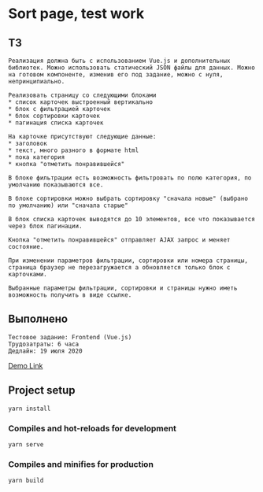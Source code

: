 # Sort page, test work

## ТЗ
```
Реализация должна быть с использованием Vue.js и дополнительных библиотек. Можно использовать статический JSON файлы для данных. Можно на готовом компоненте, изменив его под задание, можно с нуля, непринципиально.

Реализовать страницу со следующими блоками
* список карточек выстроенный вертикально
* блок с фильтрацией карточек
* блок сортировки карточек
* пагинация списка карточек

На карточке присутствуют следующие данные:
* заголовок
* текст, много разного в формате html
* пока категория
* кнопка "отметить понравившейся"

В блоке фильтрации есть возможность фильтровать по полю категория, по умолчанию показываются все.

В блоке сортировки можно выбрать сортировку "сначала новые" (выбрано по умолчанию) или "сначала старые"

В блок списка карточек выводятся до 10 элементов, все что показывается через блок пагинации.

Кнопка "отметить понравившейся" отправляет AJAX запрос и меняет состояние.

При изменении параметров фильтрации, сортировки или номера страницы, страница браузер не перезагружается а обновляется только блок с карточками.

Выбранные параметры фильтрации, сортировки и страницы нужно иметь возможность получить в виде ссылке.

```

## Выполнено
```
Тестовое задание: Frontend (Vue.js)
Трудозатраты: 6 часа
Дедлайн: 19 июля 2020
```
[Demo Link](http://testwork.khamdamov.ru/)

## Project setup
```
yarn install
```

### Compiles and hot-reloads for development
```
yarn serve
```

### Compiles and minifies for production
```
yarn build
```

